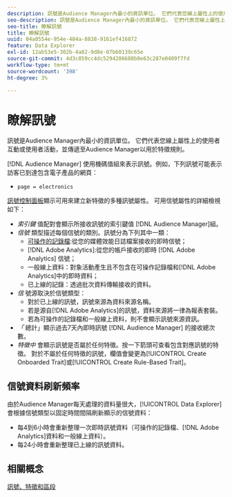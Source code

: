 ```yaml
---
description: 訊號是Audience Manager內最小的資訊單位。 它們代表您線上屬性上的使用者互動或使用者活動，並傳遞至Audience Manager以用於特徵規則。
seo-description: 訊號是Audience Manager內最小的資訊單位。 它們代表您線上屬性上的使用者互動或使用者活動，並傳遞至Audience Manager以用於特徵規則。
seo-title: 瞭解訊號
title: 瞭解訊號
uuid: 04a0554e-954e-484a-8838-9161ef416872
feature: Data Explorer
exl-id: 12ab53e5-302b-4a82-9d8e-07b60139c65e
source-git-commit: 4d3c859cc4dc5294286680b0e63c287e0409f7fd
workflow-type: tm+mt
source-wordcount: '398'
ht-degree: 3%

---
```


# 瞭解訊號

訊號是Audience Manager內最小的資訊單位。 它們代表您線上屬性上的使用者互動或使用者活動，並傳遞至Audience Manager以用於特徵規則。

[!DNL Audience Manager] 使用機碼值組來表示訊號。例如，下列訊號可能表示訪客已到達包含電子產品的網頁：

* `page = electronics`

[訊號控制面板](../../features/data-explorer/data-explorer-signals-dashboard.md)顯示可用來建立新特徵的多種訊號屬性。 可用信號屬性的詳細檢視如下：

* *索引鍵* 值配對會顯示所接收訊號的索引鍵值 [!DNL Audience Manager]組。
* *信號* 類型描述每個信號的類別。訊號分為下列其中一類：
   * [可操作的記錄檔](/help/using/integration/media-data-integration/actionable-log-files.md):從您的媒體效能日誌檔案接收的即時信號；
   * [!DNL Adobe Analytics]:從您的帳戶接收的即時 [!DNL Adobe Analytics] 信號；
   * 一般線上資料：對象活動產生且不包含在可操作記錄檔和[!DNL Adobe Analytics]中的即時資料；
   * 已上線的記錄：透過批次資料傳輸接收的資料。
* *信* 號源取決於信號類型：
   * 對於已上線的訊號，訊號來源為資料來源名稱。
   * 若是源自[!DNL Adobe Analytics]的訊號，資料來源將一律為報表套裝。
   * 若為可操作的記錄檔和一般線上資料，則不會顯示訊號來源資訊。
* *「* 總計」顯示過去7天內即時訊號 [!DNL Audience Manager] 的接收總次數。
* *特徵中* 會顯示訊號是否屬於任何特徵。按一下箭頭可查看包含對應訊號的特徵。 對於不屬於任何特徵的訊號，欄值會變更為[!UICONTROL Create Onboarded Trait]或[!UICONTROL Create Rule-Based Trait]。

## 信號資料刷新頻率

由於Audience Manager每天處理的資料量很大，[!UICONTROL Data Explorer]會根據信號類型以固定時間間隔刷新顯示的信號資料：

* 每4到6小時會重新整理一次即時訊號資料（可操作的記錄檔、[!DNL Adobe Analytics]資料和一般線上資料）。
* 每24小時會重新整理已上線的訊號資料。

## 相關概念

[訊號、特徵和區段](/help/using/reference/signal-trait-segment.md)
